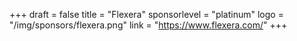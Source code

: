 +++
draft = false
title = "Flexera"
sponsorlevel = "platinum"
logo = "/img/sponsors/flexera.png"
link = "https://www.flexera.com/"
+++
